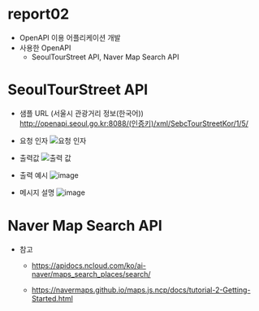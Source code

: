 # report02
- OpenAPI 이용 어플리케이션 개발
- 사용한 OpenAPI
  - SeoulTourStreet API, Naver Map Search API  
  
# SeoulTourStreet API
- 샘플 URL (서울시 관광거리 정보(한국어))  
  http://openapi.seoul.go.kr:8088/(인증키)/xml/SebcTourStreetKor/1/5/  

- 요청 인자
  ![요청 인자](https://user-images.githubusercontent.com/50271884/68540159-d92e6a00-03d0-11ea-8bfc-aa652d7a85a1.png)

- 출력값
  ![출력 값](https://user-images.githubusercontent.com/50271884/68540144-b603ba80-03d0-11ea-9a16-e459c56ca05a.png)

- 출력 예시
  ![image](https://user-images.githubusercontent.com/50271884/68540211-3b876a80-03d1-11ea-88f7-6d4a3bef7225.png)  
   
- 메시지 설명
  ![image](https://user-images.githubusercontent.com/50271884/68540221-725d8080-03d1-11ea-8158-8d55732926d3.png)  

# Naver Map Search API
- 참고
  - https://apidocs.ncloud.com/ko/ai-naver/maps_search_places/search/  
    
  - https://navermaps.github.io/maps.js.ncp/docs/tutorial-2-Getting-Started.html  
    
